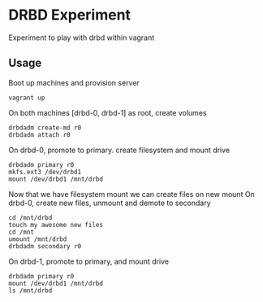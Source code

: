# DRBD Experiment

Experiment to play with drbd within vagrant

## Usage

Boot up machines and provision server
```
vagrant up
```

On both machines [drbd-0, drbd-1] as root, create volumes 

```
drbdadm create-md r0
drbdadm attach r0
```

On drbd-0, promote to primary. create filesystem and mount drive

```
drbdadm primary r0
mkfs.ext3 /dev/drbd1
mount /dev/drbd1 /mnt/drbd
```

Now that we have filesystem mount we can create files on new mount 
On drbd-0, create new files, unmount and demote to secondary
```
cd /mnt/drbd
touch my awesome new files
cd /mnt
umount /mnt/drbd
drbdadm secondary r0
```

On drbd-1, promote to primary, and mount drive
```
drbdadm primary r0
mount /dev/drbd1 /mnt/drbd
ls /mnt/drbd
```




